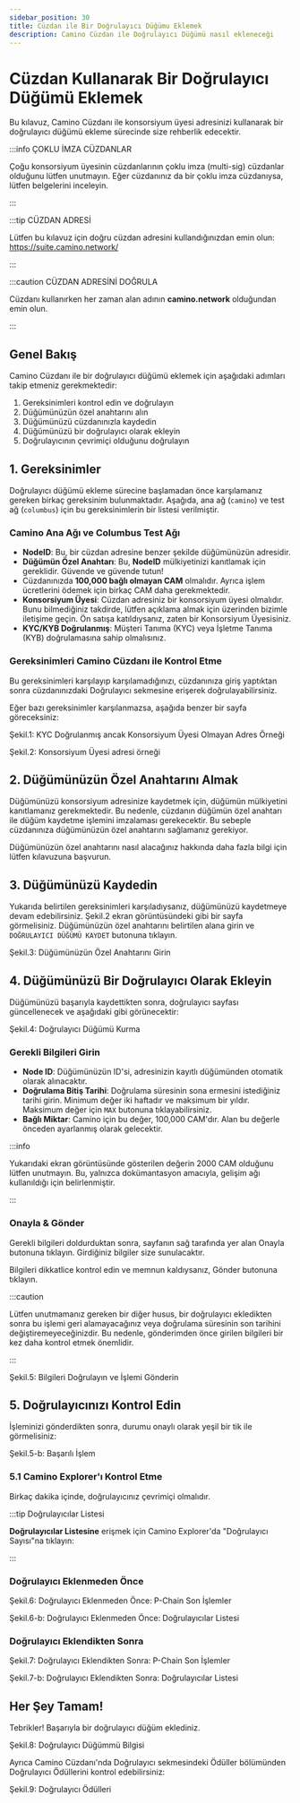 ```yaml
---
sidebar_position: 30
title: Cüzdan ile Bir Doğrulayıcı Düğümu Eklemek
description: Camino Cüzdan ile Doğrulayıcı Düğümü nasıl ekleneceği
---
```


# Cüzdan Kullanarak Bir Doğrulayıcı Düğümü Eklemek

Bu kılavuz, Camino Cüzdanı ile konsorsiyum üyesi adresinizi kullanarak bir doğrulayıcı düğümü ekleme sürecinde size rehberlik edecektir.

:::info ÇOKLU İMZA CÜZDANLAR

Çoğu konsorsiyum üyesinin cüzdanlarının çoklu imza (multi-sig) cüzdanlar olduğunu lütfen unutmayın. Eğer cüzdanınız da bir çoklu imza cüzdanıysa, lütfen  belgelerini inceleyin.

:::

:::tip CÜZDAN ADRESİ

Lütfen bu kılavuz için doğru cüzdan adresini kullandığınızdan emin olun: https://suite.camino.network/

:::

:::caution CÜZDAN ADRESİNİ DOĞRULA

Cüzdanı kullanırken her zaman alan adının **camino.network** olduğundan emin olun.



:::

## Genel Bakış

Camino Cüzdanı ile bir doğrulayıcı düğümü eklemek için aşağıdaki adımları takip etmeniz gerekmektedir:

1. Gereksinimleri kontrol edin ve doğrulayın
2. Düğümünüzün özel anahtarını alın
3. Düğümünüzü cüzdanınızla kaydedin
4. Düğümünüzü bir doğrulayıcı olarak ekleyin
5. Doğrulayıcının çevrimiçi olduğunu doğrulayın

## 1. Gereksinimler

Doğrulayıcı düğümü ekleme sürecine başlamadan önce karşılamanız gereken birkaç gereksinim bulunmaktadır. Aşağıda, ana ağ (`camino`) ve test ağ (`columbus`) için bu gereksinimlerin bir listesi verilmiştir.

### **Camino Ana Ağı** ve **Columbus Test Ağı**

- **NodeID**: Bu, bir cüzdan adresine benzer şekilde düğümünüzün adresidir.
- **Düğümün Özel Anahtarı**: Bu, **NodeID** mülkiyetinizi kanıtlamak için gereklidir.
  Güvende ve güvende tutun!
- Cüzdanınızda **100,000 bağlı olmayan CAM** olmalıdır. Ayrıca işlem ücretlerini ödemek için birkaç CAM daha gerekmektedir.
- **Konsorsiyum Üyesi**: Cüzdan adresiniz bir konsorsiyum üyesi olmalıdır.
  Bunu bilmediğiniz takdirde, lütfen açıklama almak için  üzerinden bizimle iletişime geçin. Ön satışa katıldıysanız, zaten bir Konsorsiyum Üyesisiniz.
- **KYC/KYB Doğrulanmış**: Müşteri Tanıma (KYC) veya İşletme Tanıma (KYB) doğrulamasına sahip olmalısınız.

### Gereksinimleri Camino Cüzdanı ile Kontrol Etme

Bu gereksinimleri karşılayıp karşılamadığınızı, cüzdanınıza giriş yaptıktan sonra cüzdanınızdaki Doğrulayıcı sekmesine erişerek doğrulayabilirsiniz.

Eğer bazı gereksinimler karşılanmazsa, aşağıda benzer bir sayfa göreceksiniz:



Şekil.1: KYC Doğrulanmış ancak Konsorsiyum Üyesi Olmayan Adres Örneği




Şekil.2: Konsorsiyum Üyesi adresi örneği


## 2. Düğümünüzün Özel Anahtarını Almak

Düğümünüzü konsorsiyum adresinize kaydetmek için, düğümün mülkiyetini kanıtlamanız gerekmektedir. Bu nedenle, cüzdanın düğümün özel anahtarı ile düğüm kaydetme işlemini imzalaması gerekecektir. Bu sebeple cüzdanınıza düğümünüzün özel anahtarını sağlamanız gerekiyor.

Düğümünüzün özel anahtarını nasıl alacağınız hakkında daha fazla bilgi için lütfen  kılavuzuna başvurun.

## 3. Düğümünüzü Kaydedin

Yukarıda belirtilen gereksinimleri karşıladıysanız, düğümünüzü kaydetmeye devam edebilirsiniz. Şekil.2 ekran görüntüsündeki gibi bir sayfa görmelisiniz.
Düğümünüzün özel anahtarını belirtilen alana girin ve `DOĞRULAYICI DÜĞÜMÜ KAYDET` butonuna tıklayın.



Şekil.3: Düğümünüzün Özel Anahtarını Girin


## 4. Düğümünüzü Bir Doğrulayıcı Olarak Ekleyin

Düğümünüzü başarıyla kaydettikten sonra, doğrulayıcı sayfası güncellenecek ve aşağıdaki gibi görünecektir:



Şekil.4: Doğrulayıcı Düğümü Kurma


### Gerekli Bilgileri Girin

- **Node ID**: Düğümünüzün ID'si, adresinizin kayıtlı düğümünden otomatik olarak alınacaktır.
- **Doğrulama Bitiş Tarihi**: Doğrulama süresinin sona ermesini istediğiniz tarihi girin. Minimum değer iki haftadır ve maksimum bir yıldır. Maksimum değer için `MAX` butonuna tıklayabilirsiniz.
- **Bağlı Miktar**: Camino için bu değer, 100,000 CAM'dır. Alan bu değerle önceden ayarlanmış olarak gelecektir.

:::info

Yukarıdaki ekran görüntüsünde gösterilen değerin 2000 CAM olduğunu lütfen unutmayın. Bu, yalnızca dokümantasyon amacıyla, gelişim ağı kullanıldığı için belirlenmiştir.

:::

### Onayla & Gönder

Gerekli bilgileri doldurduktan sonra, sayfanın sağ tarafında yer alan Onayla butonuna tıklayın. Girdiğiniz bilgiler size sunulacaktır.

Bilgileri dikkatlice kontrol edin ve memnun kaldıysanız, Gönder butonuna tıklayın.

:::caution

Lütfen unutmamanız gereken bir diğer husus, bir doğrulayıcı ekledikten sonra bu işlemi geri alamayacağınız veya doğrulama süresinin son tarihini değiştiremeyeceğinizdir.
Bu nedenle, gönderimden önce girilen bilgileri bir kez daha kontrol etmek önemlidir.

:::



Şekil.5: Bilgileri Doğrulayın ve İşlemi Gönderin


## 5. Doğrulayıcınızı Kontrol Edin

İşleminizi gönderdikten sonra, durumu onaylı olarak yeşil bir tik ile görmelisiniz:



Şekil.5-b: Başarılı İşlem


### 5.1 Camino Explorer'ı Kontrol Etme

Birkaç dakika içinde, doğrulayıcınız  çevrimiçi olmalıdır.

:::tip Doğrulayıcılar Listesi

**Doğrulayıcılar Listesine** erişmek için Camino Explorer'da "Doğrulayıcı Sayısı"na tıklayın:



:::

### Doğrulayıcı Eklenmeden Önce



Şekil.6: Doğrulayıcı Eklenmeden Önce: P-Chain Son İşlemler




Şekil.6-b: Doğrulayıcı Eklenmeden Önce: Doğrulayıcılar Listesi


### Doğrulayıcı Eklendikten Sonra



Şekil.7: Doğrulayıcı Eklendikten Sonra: P-Chain Son İşlemler




Şekil.7-b: Doğrulayıcı Eklendikten Sonra: Doğrulayıcılar Listesi


## Her Şey Tamam!

Tebrikler! Başarıyla bir doğrulayıcı düğüm eklediniz.



Şekil.8: Doğrulayıcı Düğümmü Bilgisi


Ayrıca Camino Cüzdanı'nda Doğrulayıcı sekmesindeki Ödüller bölümünden Doğrulayıcı Ödüllerini kontrol edebilirsiniz:



Şekil.9: Doğrulayıcı Ödülleri
